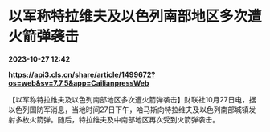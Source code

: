 # 以军称特拉维夫及以色列南部地区多次遭火箭弹袭击

**2023-10-27 12:42**

**https://api3.cls.cn/share/article/1499672?os=web&sv=7.7.5&app=CailianpressWeb**

【以军称特拉维夫及以色列南部地区多次遭火箭弹袭击】财联社10月27日电，据以色列国防军消息，当地时间27日下午，哈马斯向特拉维夫及以色列南部城镇发射多枚火箭弹。随后，特拉维夫及中南部地区再次受到火箭弹袭击。